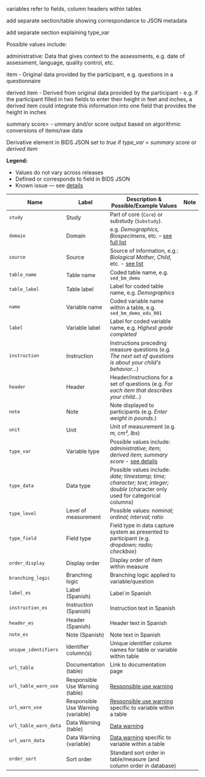 variables refer to fields, column headers within tables

add separate section/table showing correspondance to JSON metadata

add separate section explaining type_var

Possible values include: 

administrative: Data that gives context to the assessments, e.g. date of assessment, language, quality control, etc.

item - Original data provided by the participant, e.g. questions in a questionnaire

derived item - Derived from original data provided by the participant - e.g. if the participant filled in two fields to enter their height in feet and inches, a derived item could integrate this information into one field that provides the height in inches

summary score> - ummary and/or score output based on algorithmic conversions of items/raw data


Derivative element in BIDS JSON set to <i>true</i> if <i>type_var</i> = <i>summary score</i> or <i>derived item</i>


<!-- LEGEND -->
<div class="table-legend">
  <p><strong>Legend:</strong></p>
  <ul>
    <li><i class="fa-solid fa-lock"></i> Values do not vary across releases</li>
    <li><i class="bi bi-filetype-json"></i> Defined or corresponds to field in BIDS JSON</li>
    <li><i class="fas fa-exclamation-triangle" style="color:orange;"></i> Known issue — see <a href="../../changelog/knownissues/#instruction-metadata-read-carefully">details</a></li>
  </ul>
</div>



<table class="compact-table" style="font-size: 14px;">
<thead>
<tr>
  <th style="width: 15%;">Name</th>
  <th style="width: 20%;">Label</th>
  <th>Description & Possible/Example Values</th>
  <th style="width: 3%; text-align:center;">Note</th>
</tr>
</thead>
<tbody>
<!-- CORE METADATA -->
<tr>
  <td><code>study</code></td>
  <td>Study</td>
  <td style="word-wrap: break-word; white-space: normal;">Part of core (<code>Core</code>) or substudy (<code>Substudy</code>).</td>
  <td></td>
</tr>
<tr>
  <td><code>domain</code></td>
  <td>Domain</td>
  <td style="word-wrap: break-word; white-space: normal;">e.g. <i>Demographics, Biospecimens</i>, etc. – <a href="#domain-source-values">see full list</a></td>
  <td></td>
</tr>
<tr>
  <td><code>source</code></td>
  <td>Source</td>
  <td style="word-wrap: break-word; white-space: normal;">Source of information, e.g.: <i>Biological Mother, Child</i>, etc. - <a href="#domain-source-values">see list</a></td>
  <td></td>
</tr>
<!-- TABLE STRUCTURE -->
<tr>
  <td><code>table_name</code></td>
  <td>Table name</td>
  <td style="word-wrap: break-word; white-space: normal;">Coded table name, e.g. <code>sed_bm_demo</code></td>
  <td style="text-align:center;"><i class="fa-solid fa-lock"></i></td>
</tr>
<tr>
  <td><code>table_label</code></td>
  <td>Table label</td>
  <td style="word-wrap: break-word; white-space: normal;">Label for coded table name, e.g. <i>Demographics</i></td>
  <td style="text-align:center;"><i class="bi bi-filetype-json"></i></td>
</tr>
<!-- VARIABLE METADATA -->
<tr>
  <td><code>name</code></td>
  <td>Variable name</td>
  <td style="word-wrap: break-word; white-space: normal;">Coded variable name within a table, e.g. <code>sed_bm_demo_edu_001</code></td>
  <td style="text-align:center;"><i class="fa-solid fa-lock"></i></td>
</tr>
<tr>
  <td><code>label</code></td>
  <td>Variable label</td>
  <td style="word-wrap: break-word; white-space: normal;">Label for coded variable name, e.g. <i>Highest grade completed</i></td>
  <td style="text-align:center;"><i class="bi bi-filetype-json"></i></td>
</tr>
<tr>
  <td><code>instruction</code></td>
  <td>Instruction</td>
  <td style="word-wrap: break-word; white-space: normal;">Instructions preceding measure questions (e.g. <i>The next set of questions is about your child's behavior...</i>)</td>
  <td style="text-align:center;"><i class="fas fa-exclamation-triangle" style="color:orange;"></i></td>
</tr>
<tr>
  <td><code>header</code></td>
  <td>Header</td>
  <td style="word-wrap: break-word; white-space: normal;">Header/instructions for a set of questions (e.g. <i>For each item that describes your child...</i>)</td>
  <td></td>
</tr>
<tr>
  <td><code>note</code></td>
  <td>Note</td>
  <td style="word-wrap: break-word; white-space: normal;">Note displayed to participants (e.g. <i>Enter weight in pounds.</i>)</td>
  <td></td>
</tr>
<tr>
  <td><code>unit</code></td>
  <td>Unit</td>
  <td style="word-wrap: break-word; white-space: normal;">Unit of measurement (e.g. <i>m, cm², lbs</i>)</td>
  <td style="text-align:center;"><i class="bi bi-filetype-json"></i></td>
</tr>

<!-- VARIABLE TYPES -->
<tr>
  <td><code>type_var</code></td>
  <td>Variable type</td>
  <td style="word-wrap: break-word; white-space: normal;">Possible values include: <i>administrative</i>; <i>item</i>; <i>derived item</i>; <i>summary score</i> - <a href="">see details</a></td>
  <td style="text-align:center;"><i class="bi bi-filetype-json"></i></td>
</tr>
<tr>
  <td><code>type_data</code></td>
  <td>Data type</td>
  <td style="word-wrap: break-word; white-space: normal;">Possible values include: <i>date; timestamp; time; character; text; integer; double</i> (character only used for categorical columns)</td>
  <td style="text-align:center;"><i class="fa-solid fa-lock"></i></td>
</tr>
<tr>
  <td><code>type_level</code></td>
  <td style="word-wrap: break-word; white-space: normal;">Level of measurement</td>
  <td style="word-wrap: break-word; white-space: normal;">Possible values: <i>nominal; ordinal; interval; ratio</i></td>
  <td></td>
</tr>
<tr>
  <td><code>type_field</code></td>
  <td>Field type</td>
  <td style="word-wrap: break-word; white-space: normal;">Field type in data capture system as presented to participant (e.g. <i>dropdown; radio; checkbox</i>)</td>
  <td></td>
</tr>
<!-- DISPLAY PROPERTIES -->
<tr>
  <td><code>order_display</code></td>
  <td>Display order</td>
  <td style="word-wrap: break-word; white-space: normal;">Display order of item within measure</td>
  <td></td>
</tr>
<tr>
  <td><code>branching_logic</code></td>
  <td>Branching logic</td>
  <td style="word-wrap: break-word; white-space: normal;">Branching logic applied to variable/question</td>
  <td></td>
</tr>
<tr>
  <td><code>label_es</code></td>
  <td>Label (Spanish)</td>
  <td>Label in Spanish</td>
  <td></td>
</tr>
<tr>
  <td><code>instruction_es</code></td>
  <td>Instruction (Spanish)</td>
  <td style="word-wrap: break-word; white-space: normal;">Instruction text in Spanish</td>
  <td></td>
</tr>
<tr>
  <td><code>header_es</code></td>
  <td>Header (Spanish)</td>
  <td>Header text in Spanish</td>
  <td></td>
</tr>
<tr>
  <td><code>note_es</code></td>
  <td>Note (Spanish)</td>
  <td>Note text in Spanish</td>
  <td></td>
</tr>
<!-- IDENTIFIERS & LINKS -->
<tr>
  <td><code>unique_identifiers</code></td>
  <td>Identifier column(s)</td>
  <td style="word-wrap: break-word; white-space: normal;">Unique identifier column names for table or variable within table</td>
  <td style="text-align:center;"><i class="fa-solid fa-lock"></i></td>
</tr>
<tr>
  <td><code>url_table</code></td>
  <td>Documentation (table)</td>
  <td style="word-wrap: break-word; white-space: normal;">Link to documentation page</td>
  <td></td>
</tr>
<tr>
  <td><code>url_table_warn_use</code></td>
  <td>Responsible Use Warning (table)</td>
  <td style="word-wrap: break-word; white-space: normal;"><a href="../resp_data_use/#warnings" target="_blank">Responsible use warning</a></td>
  <td></td>
</tr>
<tr>
  <td><code>url_warn_use</code></td>
  <td>Responsible Use Warning (variable)</td>
  <td style="word-wrap: break-word; white-space: normal;"><a href="../resp_data_use/#warnings" target="_blank">Responsible use warning</a> specific to variable within a table</td>
  <td></td>
</tr>
<tr>
  <td><code>url_table_warn_data</code></td>
  <td>Data Warning (table)</td>
  <td style="word-wrap: break-word; white-space: normal;"><a href="../resp_data_use/#warnings" target="_blank">Data warning</a></td>
  <td></td>
</tr>
<tr>
  <td><code>url_warn_data</code></td>
  <td>Data Warning (variable)</td>
  <td style="word-wrap: break-word; white-space: normal;"><a href="../resp_data_use/#warnings" target="_blank">Data warning</a> specific to variable within a table</td>
  <td></td>
</tr>
<tr>
  <td><code>order_sort</code></td>
  <td>Sort order</td>
  <td style="word-wrap: break-word; white-space: normal;">Standard sort order in table/measure (and column order in database)</td>
  <td></td>
</tr>
</tbody>
</table>


